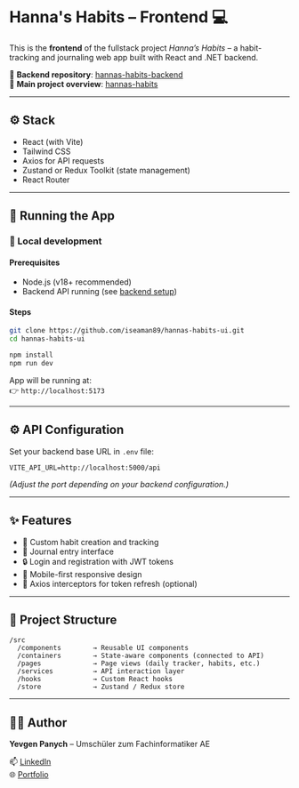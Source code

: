 
# Hanna's Habits – Frontend 💻

This is the **frontend** of the fullstack project *Hanna’s Habits* – a habit-tracking and journaling web app built with React and .NET backend.

🔗 **Backend repository**: [hannas-habits-backend](https://github.com/iseaman89/hannas-habits-server)  
🔗 **Main project overview**: [hannas-habits](https://github.com/iseaman89/hannas-habits)

---

## ⚙️ Stack

- React (with Vite)
- Tailwind CSS
- Axios for API requests
- Zustand or Redux Toolkit (state management)
- React Router

---

## 🚀 Running the App

### 🧪 Local development

#### Prerequisites
- Node.js (v18+ recommended)
- Backend API running (see [backend setup](https://github.com/iseaman89/hannas-habits-server))

#### Steps

```bash
git clone https://github.com/iseaman89/hannas-habits-ui.git
cd hannas-habits-ui

npm install
npm run dev
```

App will be running at:  
👉 `http://localhost:5173`

---

## ⚙️ API Configuration

Set your backend base URL in `.env` file:

```
VITE_API_URL=http://localhost:5000/api
```

*(Adjust the port depending on your backend configuration.)*

---

## ✨ Features

- 📅 Custom habit creation and tracking  
- 🧘 Journal entry interface  
- 🔒 Login and registration with JWT tokens  
- 📱 Mobile-first responsive design  
- 🔄 Axios interceptors for token refresh (optional)

---

## 📁 Project Structure

```
/src
  /components        → Reusable UI components
  /containers        → State-aware components (connected to API)
  /pages             → Page views (daily tracker, habits, etc.)
  /services          → API interaction layer
  /hooks             → Custom React hooks
  /store             → Zustand / Redux store
```

---

## 🧑‍💻 Author

**Yevgen Panych** – Umschüler zum Fachinformatiker AE  

📫 [LinkedIn](https://www.linkedin.com/in/yevgen-panych)  
🌐 [Portfolio](https://panych.site)
